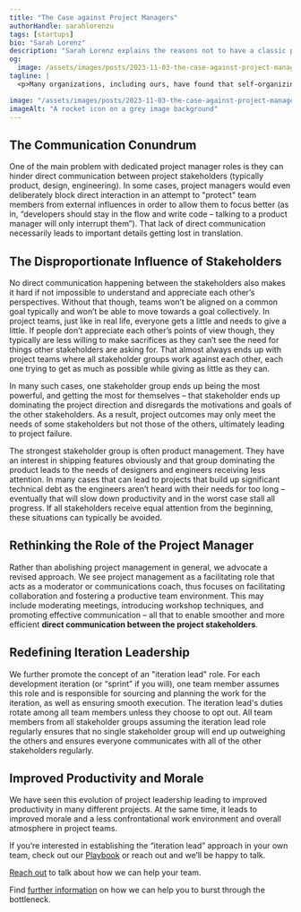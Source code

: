 ```yaml
---
title: "The Case against Project Managers"
authorHandle: sarahlorenzu
tags: [startups]
bio: "Sarah Lorenz"
description: "Sarah Lorenz explains the reasons not to have a classic project manager role and introduces Mainmatter's approach to self-managed teams."
og:
  image: /assets/images/posts/2023-11-03-the-case-against-project-managers/og-image.jpeg
tagline: |
  <p>Many organizations, including ours, have found that self-organizing teams that are aligned on a common goal and push towards that together, are more efficient and productive than the ones with classic, top-down management. In this article, we explore the reasons behind that believe and the negative impacts that a classic project manager role can have on productivity, quality, and morale.</p>

image: "/assets/images/posts/2023-11-03-the-case-against-project-managers/header-visual.jpeg"
imageAlt: "A rocket icon on a grey image background"
---
```


## The Communication Conundrum

One of the main problem with dedicated project manager roles is they can hinder direct communication between project stakeholders (typically product, design, engineering). In some cases, project managers would even deliberately block direct interaction in an attempt to "protect" team members from external influences in order to allow them to focus better (as in, “developers should stay in the flow and write code – talking to a product manager will only interrupt them”). That lack of direct communication necessarily leads to important details getting lost in translation.

## The Disproportionate Influence of Stakeholders

No direct communication happening between the stakeholders also makes it hard if not impossible to understand and appreciate each other’s perspectives. Without that though, teams won’t be aligned on a common goal typically and won’t be able to move towards a goal collectively. In project teams, just like in real life, everyone gets a little and needs to give a little. If people don’t appreciate each other’s points of view though, they typically are less willing to make sacrifices as they can’t see the need for things other stakeholders are asking for. That almost always ends up with project teams where all stakeholder groups work against each other, each one trying to get as much as possible while giving as little as they can.

In many such cases, one stakeholder group ends up being the most powerful, and getting the most for themselves – that stakeholder ends up dominating the project direction and disregards the motivations and goals of the other stakeholders. As a result, project outcomes may only meet the needs of some stakeholders but not those of the others, ultimately leading to project failure.

The strongest stakeholder group is often product management. They have an interest in shipping features obviously and that group dominating the product leads to the needs of designers and engineers receiving less attention. In many cases that can lead to projects that build up significant technical debt as the engineers aren’t heard with their needs for too long – eventually that will slow down productivity and in the worst case stall all progress. If all stakeholders receive equal attention from the beginning, these situations can typically be avoided.

## Rethinking the Role of the Project Manager

Rather than abolishing project management in general, we advocate a revised approach. We see project management as a facilitating role that acts as a moderator or communications coach, thus focuses on facilitating collaboration and fostering a productive team environment. This may include moderating meetings, introducing workshop techniques, and promoting effective communication – all that to enable smoother and more efficient **direct communication between the project stakeholders**.

## Redefining Iteration Leadership

We further promote the concept of an "iteration lead" role. For each development iteration (or “sprint” if you will), one team member assumes this role and is responsible for sourcing and planning the work for the iteration, as well as ensuring smooth execution. The iteration lead's duties rotate among all team members unless they choose to opt out. All team members from all stakeholder groups assuming the iteration lead role regularly ensures that no single stakeholder group will end up outweighing the others and ensures everyone communicates with all of the other stakeholders regularly.

## Improved Productivity and Morale

We have seen this evolution of project leadership leading to improved productivity in many different projects. At the same time, it leads to improved morale and a less confrontational work environment and overall atmosphere in project teams.

If you’re interested in establishing the “iteration lead” approach in your own team, check out our [Playbook](/playbook/) or reach out and we’ll be happy to talk.

[Reach out](/contact/) to talk about how we can help your team.

Find [further information](/startups/) on how we can help you to burst through the bottleneck.
